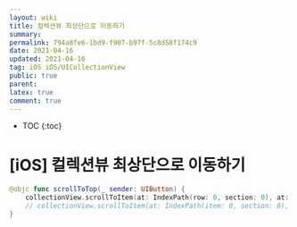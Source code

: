 ```yaml
---
layout: wiki
title: 컬렉션뷰 최상단으로 이동하기
summary: 
permalink: 794a8fe6-1bd9-f907-b97f-5c8d58f174c9
date: 2021-04-16
updated: 2021-04-16
tag: iOS iOS/UICollectionView 
public: true
parent: 
latex: true
comment: true
---
```


* TOC
{:toc}

# \[iOS] 컬렉션뷰 최상단으로 이동하기

```swift
@objc func scrollToTop(_ sender: UIButton) {
    collectionView.scrollToItem(at: IndexPath(row: 0, section: 0), at: .top, animated: true)
	// collectionView.scrollToItem(at: IndexPath(item: 0, section: 0), at: .top, animated: true)
}
```
